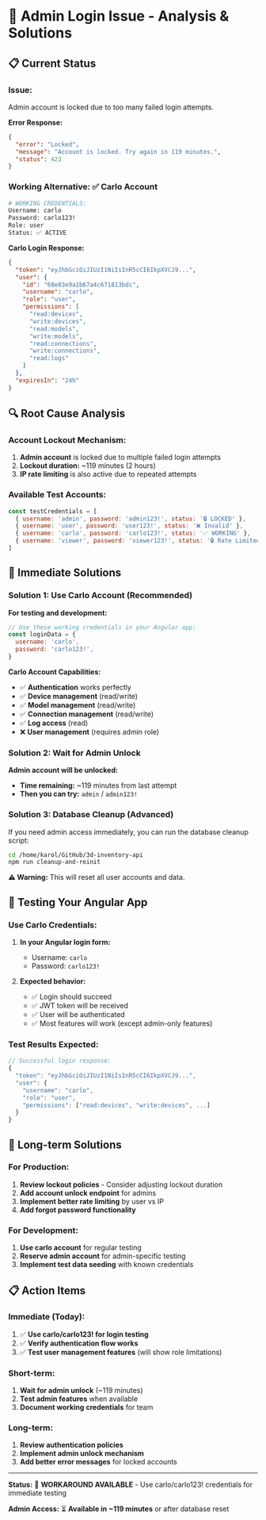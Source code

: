 # 🚨 Admin Login Issue - Analysis & Solutions

## 📋 **Current Status**

### **Issue:**

Admin account is locked due to too many failed login attempts.

**Error Response:**

```json
{
  "error": "Locked",
  "message": "Account is locked. Try again in 119 minutes.",
  "status": 423
}
```

### **Working Alternative:** ✅ Carlo Account

```bash
# WORKING CREDENTIALS:
Username: carlo
Password: carlo123!
Role: user
Status: ✅ ACTIVE
```

**Carlo Login Response:**

```json
{
  "token": "eyJhbGciOiJIUzI1NiIsInR5cCI6IkpXVCJ9...",
  "user": {
    "id": "68e03e9a1b67a4c671813bdc",
    "username": "carlo",
    "role": "user",
    "permissions": [
      "read:devices",
      "write:devices",
      "read:models",
      "write:models",
      "read:connections",
      "write:connections",
      "read:logs"
    ]
  },
  "expiresIn": "24h"
}
```

## 🔍 **Root Cause Analysis**

### **Account Lockout Mechanism:**

1. **Admin account** is locked due to multiple failed login attempts
2. **Lockout duration:** ~119 minutes (2 hours)
3. **IP rate limiting** is also active due to repeated attempts

### **Available Test Accounts:**

```javascript
const testCredentials = [
  { username: 'admin', password: 'admin123!', status: '🔒 LOCKED' },
  { username: 'user', password: 'user123!', status: '❌ Invalid' },
  { username: 'carlo', password: 'carlo123!', status: '✅ WORKING' },
  { username: 'viewer', password: 'viewer123!', status: '🔒 Rate Limited' },
]
```

## 🎯 **Immediate Solutions**

### **Solution 1: Use Carlo Account (Recommended)**

**For testing and development:**

```javascript
// Use these working credentials in your Angular app:
const loginData = {
  username: 'carlo',
  password: 'carlo123!',
}
```

**Carlo Account Capabilities:**

- ✅ **Authentication** works perfectly
- ✅ **Device management** (read/write)
- ✅ **Model management** (read/write)
- ✅ **Connection management** (read/write)
- ✅ **Log access** (read)
- ❌ **User management** (requires admin role)

### **Solution 2: Wait for Admin Unlock**

**Admin account will be unlocked:**

- **Time remaining:** ~119 minutes from last attempt
- **Then you can try:** `admin` / `admin123!`

### **Solution 3: Database Cleanup (Advanced)**

If you need admin access immediately, you can run the database cleanup script:

```bash
cd /home/karol/GitHub/3d-inventory-api
npm run cleanup-and-reinit
```

**⚠️ Warning:** This will reset all user accounts and data.

## 🧪 **Testing Your Angular App**

### **Use Carlo Credentials:**

1. **In your Angular login form:**
   - Username: `carlo`
   - Password: `carlo123!`

2. **Expected behavior:**
   - ✅ Login should succeed
   - ✅ JWT token will be received
   - ✅ User will be authenticated
   - ✅ Most features will work (except admin-only features)

### **Test Results Expected:**

```javascript
// Successful login response:
{
  "token": "eyJhbGciOiJIUzI1NiIsInR5cCI6IkpXVCJ9...",
  "user": {
    "username": "carlo",
    "role": "user",
    "permissions": ["read:devices", "write:devices", ...]
  }
}
```

## 🔧 **Long-term Solutions**

### **For Production:**

1. **Review lockout policies** - Consider adjusting lockout duration
2. **Add account unlock endpoint** for admins
3. **Implement better rate limiting** by user vs IP
4. **Add forgot password functionality**

### **For Development:**

1. **Use carlo account** for regular testing
2. **Reserve admin account** for admin-specific testing
3. **Implement test data seeding** with known credentials

## 📋 **Action Items**

### **Immediate (Today):**

1. ✅ **Use carlo/carlo123! for login testing**
2. ✅ **Verify authentication flow works**
3. ✅ **Test user management features** (will show role limitations)

### **Short-term:**

1. **Wait for admin unlock** (~119 minutes)
2. **Test admin features** when available
3. **Document working credentials** for team

### **Long-term:**

1. **Review authentication policies**
2. **Implement admin unlock mechanism**
3. **Add better error messages** for locked accounts

---

**Status:** 🔧 **WORKAROUND AVAILABLE** - Use carlo/carlo123! credentials for immediate testing

**Admin Access:** ⏳ **Available in ~119 minutes** or after database reset
